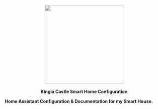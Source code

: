 <p align="center">
  <img src="https://github.com/JamesMcCarthy79/Home-Assistant-Config/blob/master/HA%20Pics/Kingia%20Castle.png" width="250"/>
  <br><br>
  <b>Kingia Castle Smart Home Configuration<br>
</p>

Home Assistant Configuration &amp; Documentation for my Smart House.
